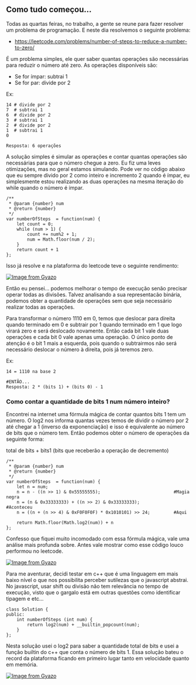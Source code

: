 ## Como tudo começou...

Todas as quartas feiras, no trabalho, a gente se reune para fazer resolver um problema de programação. E neste dia resolvemos o seguinte problema:

- https://leetcode.com/problems/number-of-steps-to-reduce-a-number-to-zero/

É um problema simples, ele quer saber quantas operações são necessárias para reduzir o número até zero. As operações disponíveis são:

- Se for ímpar: subtrai 1
- Se for par: divide por 2

Ex:
```
14 # divide por 2
7  # subtrai 1
6  # divide por 2
3  # subtrai 1
2  # divide por 2
1  # subtrai 1
0

Resposta: 6 operações
```
A solução simples é simular as operações e contar quantas operações são necessárias para que o número chegue a zero. Eu fiz uma leves otimizações, mas no geral estamos simulando. Pode ver no código abaixo que eu sempre divido por 2 como inteiro e incremento 2 quando é ímpar, eu simplesmente estou realizando as duas operações na mesma iteração do while quando o número é ímpar.

```
/**
 * @param {number} num
 * @return {number}
 */
var numberOfSteps  = function(num) {
    let count = 0;
    while (num > 1) {
        count += num%2 + 1;
        num = Math.floor(num / 2);
    }
    return count + 1
};
```

Isso já resolve e na plataforma do leetcode teve o seguinte rendimento:

[![Image from Gyazo](https://i.gyazo.com/ed41f87a45163b8e8434cc07b7024a15.png)](https://gyazo.com/ed41f87a45163b8e8434cc07b7024a15)


Então eu pensei... podemos melhorar o tempo de execução senão precisar operar todas as divisões. Talvez analisando a sua representacão binária, podemos obter a quantidade de operações sem que seja necessário realizar todas as operações.

Para transformar o número 1110 em 0, temos que deslocar para direita quando terminado em 0 e subtrair por 1 quando terminado em 1 que logo virará zero e será deslocado novamente. Então cada bit 1 vale duas operações e cada bit 0 vale apenas uma operação. O único ponto de atenção é o bit 1 mais a esquerda, pois quando o subtrairmos não será necessário deslocar o número à direita, pois já teremos zero.

Ex:
```
14 = 1110 na base 2

#ENTÃO...
Resposta: 2 * (bits 1) + (bits 0) - 1
```

### Como contar a quantidade de bits 1 num número inteiro?

Encontrei na internet uma fórmula mágica de contar quantos bits 1 tem um número. O log2 nos informa quantas vezes temos de dividir o número por 2 até chegar a 1 (inverso da exponenciação) e isso é equivalente ao número de bits que o número tem. Então podemos obter o número de operações da seguinte forma:

total de bits + bits1 (bits que receberão a operação de decremento)

```
/**
 * @param {number} num
 * @return {number}
 */
var numberOfSteps  = function(num) {
    let n = num;
    n = n - ((n >> 1) & 0x55555555);                            #Magia negra
    n = (n & 0x33333333) + ((n >> 2) & 0x33333333);             #Aconteceu
    n = ((n + (n >> 4) & 0xF0F0F0F) * 0x1010101) >> 24;         #Aqui
    
    return Math.floor(Math.log2(num)) + n
};
```

Confesso que fiquei muito incomodado com essa fórmula mágica, vale uma análise mais profunda sobre. Antes vale mostrar como esse código louco performou no leetcode.

[![Image from Gyazo](https://i.gyazo.com/dc904eef0e2f1d596d6b324ba4d0e5ae.png)](https://gyazo.com/dc904eef0e2f1d596d6b324ba4d0e5ae)


Para me aventurar, decidi testar em c++ que é uma linguagem em mais baixo nível o que nos possibilita perceber sutilezas que o javascript abstrai. No javascript, usar shift ou divisão não tem relevância no tempo de execução, visto que o gargalo está em outras questões como identificar tipagem e etc...

```
class Solution {
public:
    int numberOfSteps (int num) {
        return log2(num) + __builtin_popcount(num);
    }
};
```

Nesta solução usei o log2 para saber a quantidade total de bits e usei a função builtin do c++ que conta o número de bits 1. Essa solução bateu o record da plataforma ficando em primeiro lugar tanto em velocidade quanto em memória.

[![Image from Gyazo](https://i.gyazo.com/e3e56337b8edd74293107b31ecb369aa.png)](https://gyazo.com/e3e56337b8edd74293107b31ecb369aa)